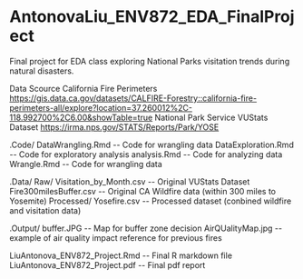 # AntonovaLiu_ENV872_EDA_FinalProject
Final project for EDA class exploring National Parks visitation trends during natural disasters.

Data Scource
California Fire Perimeters
https://gis.data.ca.gov/datasets/CALFIRE-Forestry::california-fire-perimeters-all/explore?location=37.260012%2C-118.992700%2C6.00&showTable=true
National Park Service VUStats Dataset
https://irma.nps.gov/STATS/Reports/Park/YOSE

.Code/
DataWrangling.Rmd -- Code for wrangling data
DataExploration.Rmd -- Code for exploratory analysis
analysis.Rmd -- Code for analyzing data
Wrangle.Rmd -- Code for wrangling data

.Data/
  Raw/
  Visitation_by_Month.csv -- Original VUStats Dataset
  Fire300milesBuffer.csv -- Original CA Wildfire data (within 300 miles to Yosemite)
  Processed/
  Yosefire.csv -- Processed dataset (conbined wildfire and visitation data)
  
.Output/
buffer.JPG -- Map for buffer zone decision
AirQUalityMap.jpg -- example of air quality impact reference for previous fires

LiuAntonova_ENV872_Project.Rmd -- Final R markdown file
LiuAntonova_ENV872_Project.pdf -- Final pdf report

